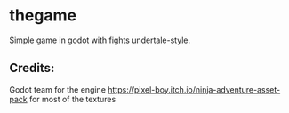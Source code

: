 # thegame
Simple game in godot with fights undertale-style.

## Credits:
Godot team for the engine
https://pixel-boy.itch.io/ninja-adventure-asset-pack for most of the textures
